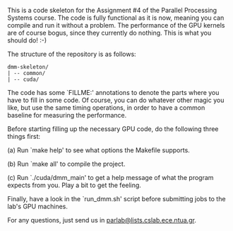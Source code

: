 This is a code skeleton for the Assignment #4 of the Parallel Processing Systems
course. The code is fully functional as it is now, meaning you can compile and
run it without a problem. The performance of the GPU kernels are of course
bogus, since they currently do nothing. This is what you should do! :-)

The structure of the repository is as follows:

    dmm-skeleton/
    | -- common/
    | -- cuda/

The code has some `FILLME:' annotations to denote the parts where you
have to fill in some code. Of course, you can do whatever other magic you like,
but use the same timing operations, in order to have a common baseline for
measuring the performance.

Before starting filling up the necessary GPU code, do the following three things
first:

(a) Run `make help' to see what options the Makefile supports.

(b) Run `make all' to compile the project.

(c) Run `./cuda/dmm_main' to get a help message of what the program expects
    from you. Play a bit to get the feeling.

Finally, have a look in the `run_dmm.sh' script before submitting jobs to the
lab's GPU machines.

For any questions, just send us in parlab@lists.cslab.ece.ntua.gr.

